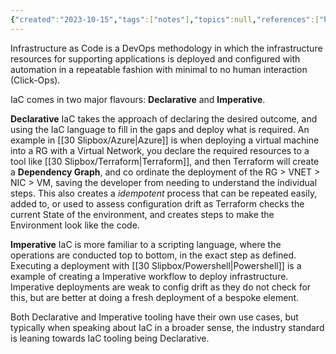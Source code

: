 ```yaml
---
{"created":"2023-10-15","tags":["notes"],"topics":null,"references":["https://learn.microsoft.com/en-us/devops/deliver/what-is-infrastructure-as-code"],"aliases":["IaC"],"dg-publish":true,"dg-path":"Infrastructure as code.md","permalink":"/infrastructure-as-code/","dgPassFrontmatter":true}
---
```



Infrastructure as Code is a DevOps methodology in which the infrastructure resources for supporting applications is deployed and configured with automation in a repeatable fashion with minimal to no human interaction (Click-Ops).

IaC comes in two major flavours: **Declarative** and **Imperative**.

**Declarative** IaC takes the approach of declaring the desired outcome, and using the IaC language to fill in the gaps and deploy what is required. An example in [[30 Slipbox/Azure\|Azure]] is when deploying a virtual machine into a RG with a Virtual Network, you declare the required resources to a tool like [[30 Slipbox/Terraform\|Terraform]], and then Terraform will create a **Dependency Graph**, and co ordinate the deployment of the RG > VNET > NIC > VM, saving the developer from needing to understand the individual steps. This also creates a *idempotent* process that can be repeated easily, added to, or used to assess configuration drift as Terraform checks the current State of the environment, and creates steps to make the Environment look like the code.

**Imperative** IaC is more familiar to a scripting language, where the operations are conducted top to bottom, in the exact step as defined. Executing a deployment with [[30 Slipbox/Powershell\|Powershell]] is a example of creating a Imperative workflow to deploy infrastructure. Imperative deployments are weak to config drift as they do not check for this, but are better at doing a fresh deployment of a bespoke element.

Both Declarative and Imperative tooling have their own use cases, but typically when speaking about IaC in a broader sense, the industry standard is leaning towards IaC tooling being Declarative.
